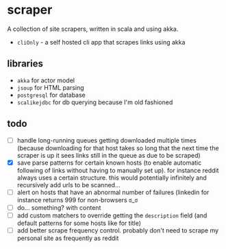 # scraper

A collection of site scrapers, written in scala and using akka.

- `cliOnly` - a self hosted cli app that scrapes links using akka

## libraries

- `akka` for actor model
- `jsoup` for HTML parsing
- `postgresql` for database
- `scalikejdbc` for db querying because I'm old fashioned

## todo

- [ ] handle long-running queues getting downloaded multiple times (because downloading for that host takes so long that the next time the scraper is up it sees links still in the queue as due to be scraped)
- [x] save parse patterns for certain known hosts (to enable automatic following of links without having to manually set up). for instance reddit always uses a certain structure. this would potentially infinitely and recursively add urls to be scanned...
- [ ] alert on hosts that have an abnormal number of failures (linkedin for instance returns 999 for non-browsers ಠ_ಠ
- [ ] do... something? with content
- [ ] add custom matchers to override getting the `description` field (and default patterns for some hosts like for title)
- [ ] add better scrape frequency control. probably don't need to scrape my personal site as frequently as reddit
